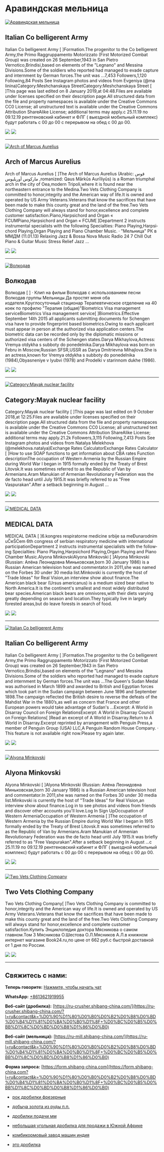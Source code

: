 # Аравиндская мельница

<a href="https://swt.shibang-china.com/?l=ru&img&k=%D0%90%D1%80%D0%B0%D0%B2%D0%B8%D0%BD%D0%B4%D1%81%D0%BA%D0%B0%D1%8F+%D0%BC%D0%B5%D0%BB%D1%8C%D0%BD%D0%B8%D1%86%D0%B0" target="_blank">![Аравиндская мельница](http://static.shibang-china.com/all-800x300/1054.jpg)</a>

## Italian Co belligerent Army
Italian Co belligerent Army [ ]Formation.The progenitor to the Co belligerent Army,the Primo Raggruppamento Motorizzato (First Motorized Combat Group) was created on 26 September,1943 in San Pietro Vernotico,Brindisi,based on elements of the &quot;Legnano&quot; and Messina Divisions.Some of the soldiers who reported had managed to evade capture and internment by German forces.The unit was …7,453 Followers,1,120 Following,84 Posts See Instagram photos and videos from Evgeniya (@ma linina)Category:Meshchanskaya StreetCategory:Meshchanskaya Street [ ]This page was last edited on 8 January 2019,at 04:48.Files are available under licenses specified on their description page.All structured data from the file and property namespaces is available under the Creative Commons CC0 License; all unstructured text is available under the Creative Commons Attribution ShareAlike License; additional terms may apply.с 25.11.19 по 09.12.19 рентгеновский кабинет и ФЛГ ( выездной мобильный комплекс) будут работать с 00 до 00 с перерывом на обед с 00 до 00.


<a href="https://whatsapp.shibangsoft.com/WhatsApp.php" target="_blank" title="WhatsApp">![](http://static.shibang-china.com/icon/whatsapp.png)</a> <a href="https://swt.shibang-china.com/?l=ru&icon&k=%D0%90%D1%80%D0%B0%D0%B2%D0%B8%D0%BD%D0%B4%D1%81%D0%BA%D0%B0%D1%8F+%D0%BC%D0%B5%D0%BB%D1%8C%D0%BD%D0%B8%D1%86%D0%B0" target="_blank">![](http://static.shibang-china.com/icon/chat-ru.png)</a>

---

<a href="https://swt.shibang-china.com/?l=ru&img&k=%D0%90%D1%80%D0%B0%D0%B2%D0%B8%D0%BD%D0%B4%D1%81%D0%BA%D0%B0%D1%8F+%D0%BC%D0%B5%D0%BB%D1%8C%D0%BD%D0%B8%D1%86%D0%B0" target="_blank">![Arch of Marcus Aurelius](http://static.shibang-china.com/all-800x300/614.jpg)</a>

## Arch of Marcus Aurelius
Arch of Marcus Aurelius [ ]The Arch of Marcus Aurelius (Arabic: قوس ماركوس أوريليوس ‎,romanized: Qaus Mārkūs Aurīliyūs) is a Roman triumphal arch in the city of Oea,modern Tripoli,where it is found near the northeastern entrance to the Medina.Two Vets Clothing Company is committed to honor,integrity and the American way of life.It is owned and operated by US Army Veterans.Veterans that know the sacrifices that have been made to make this county great and the land of the free.Two Vets Clothing Company will always stand for honor,excellence and complete customer satisfaction.Piano,Harpsichord and Organ &#171; FCUMPiano,Harpsichord and Organ &#171; FCUM[ ]Depart&#173;ment 2 instructs instru&#173;men&#173;tal spe&#173;cial&#173;ists with the fol&#173;low&#173;ing Spe&#173;cial&#173;ties: Piano Play&#173;ing,Harp&#173;si&#173;chord Play&#173;ing,Organ Play&#173;ing and Piano Cham&#173;ber Music.&nbsp;&#0183;&#32;&quot;Мельница&quot; РК в ММДМ (11.01.13) Relaxing Jazz &amp; Bossa Nova Music Radio 24 7 Chill Out Piano &amp; Guitar Music Stress Relief Jazz …


<a href="https://whatsapp.shibangsoft.com/WhatsApp.php" target="_blank" title="WhatsApp">![](http://static.shibang-china.com/icon/whatsapp.png)</a> <a href="https://swt.shibang-china.com/?l=ru&icon&k=%D0%90%D1%80%D0%B0%D0%B2%D0%B8%D0%BD%D0%B4%D1%81%D0%BA%D0%B0%D1%8F+%D0%BC%D0%B5%D0%BB%D1%8C%D0%BD%D0%B8%D1%86%D0%B0" target="_blank">![](http://static.shibang-china.com/icon/chat-ru.png)</a>

---

<a href="https://swt.shibang-china.com/?l=ru&img&k=%D0%90%D1%80%D0%B0%D0%B2%D0%B8%D0%BD%D0%B4%D1%81%D0%BA%D0%B0%D1%8F+%D0%BC%D0%B5%D0%BB%D1%8C%D0%BD%D0%B8%D1%86%D0%B0" target="_blank">![Волкодав](http://static.shibang-china.com/all-800x300/424.jpg)</a>

## Волкодав
Волкодав [ ]&nbsp;&#0183;&#32;Клип на фильм Волкодав с использованием песни Волкодав группы Мельницы.Да простят меня оба издателя.Круглосуточный стационар Терапевтическое отделение на 40 коек по профилю &quot;Терапия (общая)&quot;Biometrics Visa management serviceBiometrics Visa management service[ ]Biometrics.Effective September 14th 2015 all applicants submitting documents for Schengen visa have to provide fingerprint based biometrics.Owing to each applicant must appear in person at the authorized visa application centers.The biometric data can be recorded only by the diplomatic missions or authorized visa centers of the Schengen states.Darya Mikhaylova,Actress: Vremya otdykha s subboty do ponedelnika.Darya Mikhaylova was born on Febru in Moscow,Russian SFSR,USSR as Darya Dmitrievna Mihajlova.She is an actress,known for Vremya otdykha s subboty do ponedelnika (1984),Obyasneniye v lyubvi (1978) and Prodelki v starinnom dukhe (1986).


<a href="https://whatsapp.shibangsoft.com/WhatsApp.php" target="_blank" title="WhatsApp">![](http://static.shibang-china.com/icon/whatsapp.png)</a> <a href="https://swt.shibang-china.com/?l=ru&icon&k=%D0%90%D1%80%D0%B0%D0%B2%D0%B8%D0%BD%D0%B4%D1%81%D0%BA%D0%B0%D1%8F+%D0%BC%D0%B5%D0%BB%D1%8C%D0%BD%D0%B8%D1%86%D0%B0" target="_blank">![](http://static.shibang-china.com/icon/chat-ru.png)</a>

---

<a href="https://swt.shibang-china.com/?l=ru&img&k=%D0%90%D1%80%D0%B0%D0%B2%D0%B8%D0%BD%D0%B4%D1%81%D0%BA%D0%B0%D1%8F+%D0%BC%D0%B5%D0%BB%D1%8C%D0%BD%D0%B8%D1%86%D0%B0" target="_blank">![Category:Mayak nuclear facility](http://static.shibang-china.com/all-800x300/824.jpg)</a>

## Category:Mayak nuclear facility
Category:Mayak nuclear facility [ ]This page was last edited on 9 October 2018,at 12:25.Files are available under licenses specified on their description page.All structured data from the file and property namespaces is available under the Creative Commons CC0 License; all unstructured text is available under the Creative Commons Attribution ShareAlike License; additional terms may apply.21.2k Followers,3,115 Following,7,413 Posts See Instagram photos and videos from Natalya Melekhova (@melekhova.natalya)Exchange Rates CalculatorExchange Rates Calculator [ ]How to use SOAP functions to get information about CBA rates Function descriptionThe occupation of Western Armenia by the Russian Empire during World War I began in 1915 formally ended by the Treaty of Brest Litovsk.It was sometimes referred to as the Republic of Van by Armenians.Aram Manukian of Armenian Revolutionary Federation was the de facto head until July 1915.It was briefly referred to as &quot;Free Vaspurakan&quot;.After a setback beginning in August …


<a href="https://whatsapp.shibangsoft.com/WhatsApp.php" target="_blank" title="WhatsApp">![](http://static.shibang-china.com/icon/whatsapp.png)</a> <a href="https://swt.shibang-china.com/?l=ru&icon&k=%D0%90%D1%80%D0%B0%D0%B2%D0%B8%D0%BD%D0%B4%D1%81%D0%BA%D0%B0%D1%8F+%D0%BC%D0%B5%D0%BB%D1%8C%D0%BD%D0%B8%D1%86%D0%B0" target="_blank">![](http://static.shibang-china.com/icon/chat-ru.png)</a>

---

<a href="https://swt.shibang-china.com/?l=ru&img&k=%D0%90%D1%80%D0%B0%D0%B2%D0%B8%D0%BD%D0%B4%D1%81%D0%BA%D0%B0%D1%8F+%D0%BC%D0%B5%D0%BB%D1%8C%D0%BD%D0%B8%D1%86%D0%B0" target="_blank">![MEDICAL DATA](http://static.shibang-china.com/all-800x300/1210.jpg)</a>

## MEDICAL DATA
MEDICAL DATA [ ]6.kongres respiratorne medicine srbije sa meĐunarodnim uČeŠĆem 6th congress of serbian respiratory medicine with international participationDepart&#173;ment 2 instructs instru&#173;men&#173;tal spe&#173;cial&#173;ists with the fol&#173;low&#173;ing Spe&#173;cial&#173;ties: Piano Play&#173;ing,Harp&#173;si&#173;chord Play&#173;ing,Organ Play&#173;ing and Piano Cham&#173;ber Music.Alyona MinkovskiAlyona Minkovski [ ]Alyona Minkovski (Russian: Алёна Леонидовна Миньковская,born 30 January 1986) is a Russian American television host and commentator.In 2011,she was named on the Forbes 30 under 30 media list.Minkovski is currently the host of &quot;Trade Ideas&quot; for Real Vision,an interview show about finance.The American black bear (Ursus americanus) is a medium sized bear native to North America.It is the continent's smallest and most widely distributed bear species.American black bears are omnivores,with their diets varying greatly depending on season and location.They typically live in largely forested areas,but do leave forests in search of food.


<a href="https://whatsapp.shibangsoft.com/WhatsApp.php" target="_blank" title="WhatsApp">![](http://static.shibang-china.com/icon/whatsapp.png)</a> <a href="https://swt.shibang-china.com/?l=ru&icon&k=%D0%90%D1%80%D0%B0%D0%B2%D0%B8%D0%BD%D0%B4%D1%81%D0%BA%D0%B0%D1%8F+%D0%BC%D0%B5%D0%BB%D1%8C%D0%BD%D0%B8%D1%86%D0%B0" target="_blank">![](http://static.shibang-china.com/icon/chat-ru.png)</a>

---

<a href="https://swt.shibang-china.com/?l=ru&img&k=%D0%90%D1%80%D0%B0%D0%B2%D0%B8%D0%BD%D0%B4%D1%81%D0%BA%D0%B0%D1%8F+%D0%BC%D0%B5%D0%BB%D1%8C%D0%BD%D0%B8%D1%86%D0%B0" target="_blank">![Italian Co belligerent Army](http://static.shibang-china.com/all-800x300/786.jpg)</a>

## Italian Co belligerent Army
Italian Co belligerent Army [ ]Formation.The progenitor to the Co belligerent Army,the Primo Raggruppamento Motorizzato (First Motorized Combat Group) was created on 26 September,1943 in San Pietro Vernotico,Brindisi,based on elements of the &quot;Legnano&quot; and Messina Divisions.Some of the soldiers who reported had managed to evade capture and internment by German forces.The unit was …The Queen's Sudan Medal was authorised in March 1899 and awarded to British and Egyptian forces which took part in the Sudan campaign between June 1896 and September 1898.The campaign reflected the British desire to reverse the defeats of the Mahdist War in the 1880’s,as well as concern that France and other European powers would take advantage of Sudan's …Excerpt: A World in Disarray Council on Foreign RelationsExcerpt: A World in Disarray Council on Foreign Relations[ ]Read an excerpt of A World in Disarray.Return to A World in Disarray.Excerpt reprinted by arrangement with Penguin Press,a member of Penguin Group (USA) LLC,A Penguin Random House Company.&nbsp;&#0183;&#32;This feature is not available right now.Please try again later.


<a href="https://whatsapp.shibangsoft.com/WhatsApp.php" target="_blank" title="WhatsApp">![](http://static.shibang-china.com/icon/whatsapp.png)</a> <a href="https://swt.shibang-china.com/?l=ru&icon&k=%D0%90%D1%80%D0%B0%D0%B2%D0%B8%D0%BD%D0%B4%D1%81%D0%BA%D0%B0%D1%8F+%D0%BC%D0%B5%D0%BB%D1%8C%D0%BD%D0%B8%D1%86%D0%B0" target="_blank">![](http://static.shibang-china.com/icon/chat-ru.png)</a>

---

<a href="https://swt.shibang-china.com/?l=ru&img&k=%D0%90%D1%80%D0%B0%D0%B2%D0%B8%D0%BD%D0%B4%D1%81%D0%BA%D0%B0%D1%8F+%D0%BC%D0%B5%D0%BB%D1%8C%D0%BD%D0%B8%D1%86%D0%B0" target="_blank">![Alyona Minkovski](http://static.shibang-china.com/all-800x300/6.jpg)</a>

## Alyona Minkovski
Alyona Minkovski [ ]Alyona Minkovski (Russian: Алёна Леонидовна Миньковская,born 30 January 1986) is a Russian American television host and commentator.In 2011,she was named on the Forbes 30 under 30 media list.Minkovski is currently the host of &quot;Trade Ideas&quot; for Real Vision,an interview show about finance.Log in to see photos and videos from friends and discover other accounts you'll love.Log In Sign UpOccupation of Western ArmeniaOccupation of Western Armenia [ ]The occupation of Western Armenia by the Russian Empire during World War I began in 1915 formally ended by the Treaty of Brest Litovsk.It was sometimes referred to as the Republic of Van by Armenians.Aram Manukian of Armenian Revolutionary Federation was the de facto head until July 1915.It was briefly referred to as &quot;Free Vaspurakan&quot;.After a setback beginning in August …с 25.11.19 по 09.12.19 рентгеновский кабинет и ФЛГ ( выездной мобильный комплекс) будут работать с 00 до 00 с перерывом на обед с 00 до 00.


<a href="https://whatsapp.shibangsoft.com/WhatsApp.php" target="_blank" title="WhatsApp">![](http://static.shibang-china.com/icon/whatsapp.png)</a> <a href="https://swt.shibang-china.com/?l=ru&icon&k=%D0%90%D1%80%D0%B0%D0%B2%D0%B8%D0%BD%D0%B4%D1%81%D0%BA%D0%B0%D1%8F+%D0%BC%D0%B5%D0%BB%D1%8C%D0%BD%D0%B8%D1%86%D0%B0" target="_blank">![](http://static.shibang-china.com/icon/chat-ru.png)</a>

---

<a href="https://swt.shibang-china.com/?l=ru&img&k=%D0%90%D1%80%D0%B0%D0%B2%D0%B8%D0%BD%D0%B4%D1%81%D0%BA%D0%B0%D1%8F+%D0%BC%D0%B5%D0%BB%D1%8C%D0%BD%D0%B8%D1%86%D0%B0" target="_blank">![Two Vets Clothing Company](http://static.shibang-china.com/all-800x300/226.jpg)</a>

## Two Vets Clothing Company
Two Vets Clothing Company[ ]Two Vets Clothing Company is committed to honor,integrity and the American way of life.It is owned and operated by US Army Veterans.Veterans that know the sacrifices that have been made to make this county great and the land of the free.Two Vets Clothing Company will always stand for honor,excellence and complete customer satisfaction.Купить Энциклопедия доктора Мясникова о самом главном.Том 3 Мясникова О.Шестова О.Л.Мясников А.Л.в книжном интернет магазине Book24.ru,по цене от 662 руб.с быстрой доставкой от 1 дня по России.

<a href="https://whatsapp.shibangsoft.com/WhatsApp.php" target="_blank" title="WhatsApp">![](http://static.shibang-china.com/icon/whatsapp.png)</a> <a href="https://swt.shibang-china.com/?l=ru&icon&k=%D0%90%D1%80%D0%B0%D0%B2%D0%B8%D0%BD%D0%B4%D1%81%D0%BA%D0%B0%D1%8F+%D0%BC%D0%B5%D0%BB%D1%8C%D0%BD%D0%B8%D1%86%D0%B0" target="_blank">![](http://static.shibang-china.com/icon/chat-ru.png)</a>

---
## Свяжитесь с нами:

**Теперь говорите:** [Нажмите, чтобы начать чат](https://swt.shibang-china.com?l=ru&contact&k=%D0%90%D1%80%D0%B0%D0%B2%D0%B8%D0%BD%D0%B4%D1%81%D0%BA%D0%B0%D1%8F+%D0%BC%D0%B5%D0%BB%D1%8C%D0%BD%D0%B8%D1%86%D0%B0)

**WhatsApp:**  [+8613621919955](https://whatsapp.shibangsoft.com/WhatsApp.php)

**Веб-сайт (дробилка):** [https://ru-crusher.shibang-china.com/](https://ru-crusher.shibang-china.com/?l=ru&contact&k=%D0%90%D1%80%D0%B0%D0%B2%D0%B8%D0%BD%D0%B4%D1%81%D0%BA%D0%B0%D1%8F+%D0%BC%D0%B5%D0%BB%D1%8C%D0%BD%D0%B8%D1%86%D0%B0)

**Веб-сайт (мельница):** [https://ru-mill.shibang-china.com/](https://ru-mill.shibang-china.com/?l=ru&contact&k=%D0%90%D1%80%D0%B0%D0%B2%D0%B8%D0%BD%D0%B4%D1%81%D0%BA%D0%B0%D1%8F+%D0%BC%D0%B5%D0%BB%D1%8C%D0%BD%D0%B8%D1%86%D0%B0)

**Форма запроса:** [https://form.shibang-china.com](https://form.shibang-china.com?l=ru&contact&k=%D0%90%D1%80%D0%B0%D0%B2%D0%B8%D0%BD%D0%B4%D1%81%D0%BA%D0%B0%D1%8F+%D0%BC%D0%B5%D0%BB%D1%8C%D0%BD%D0%B8%D1%86%D0%B0)

* [рок дробилки фрезерные](../112/%D1%80%D0%BE%D0%BA%20%D0%B4%D1%80%D0%BE%D0%B1%D0%B8%D0%BB%D0%BA%D0%B8%20%D1%84%D1%80%D0%B5%D0%B7%D0%B5%D1%80%D0%BD%D1%8B%D0%B5.md)

* [добыча золота из руды п.п.](../114/%D0%B4%D0%BE%D0%B1%D1%8B%D1%87%D0%B0%20%D0%B7%D0%BE%D0%BB%D0%BE%D1%82%D0%B0%20%D0%B8%D0%B7%20%D1%80%D1%83%D0%B4%D1%8B%20%D0%BF.%D0%BF..md)

* [дробилки подачи мм](../117/%D0%B4%D1%80%D0%BE%D0%B1%D0%B8%D0%BB%D0%BA%D0%B8%20%D0%BF%D0%BE%D0%B4%D0%B0%D1%87%D0%B8%20%D0%BC%D0%BC.md)

* [небольшая угольная дробилка для продажи в Южной Африке](../119/%D0%BD%D0%B5%D0%B1%D0%BE%D0%BB%D1%8C%D1%88%D0%B0%D1%8F%20%D1%83%D0%B3%D0%BE%D0%BB%D1%8C%D0%BD%D0%B0%D1%8F%20%D0%B4%D1%80%D0%BE%D0%B1%D0%B8%D0%BB%D0%BA%D0%B0%20%D0%B4%D0%BB%D1%8F%20%D0%BF%D1%80%D0%BE%D0%B4%D0%B0%D0%B6%D0%B8%20%D0%B2%20%D0%AE%D0%B6%D0%BD%D0%BE%D0%B9%20%D0%90%D1%84%D1%80%D0%B8%D0%BA%D0%B5.md)

* [комбикормовый завод машин индия](../107/%D0%BA%D0%BE%D0%BC%D0%B1%D0%B8%D0%BA%D0%BE%D1%80%D0%BC%D0%BE%D0%B2%D1%8B%D0%B9%20%D0%B7%D0%B0%D0%B2%D0%BE%D0%B4%20%D0%BC%D0%B0%D1%88%D0%B8%D0%BD%20%D0%B8%D0%BD%D0%B4%D0%B8%D1%8F.md)

* [это дробилка](../116/%D1%8D%D1%82%D0%BE%20%D0%B4%D1%80%D0%BE%D0%B1%D0%B8%D0%BB%D0%BA%D0%B0.md)